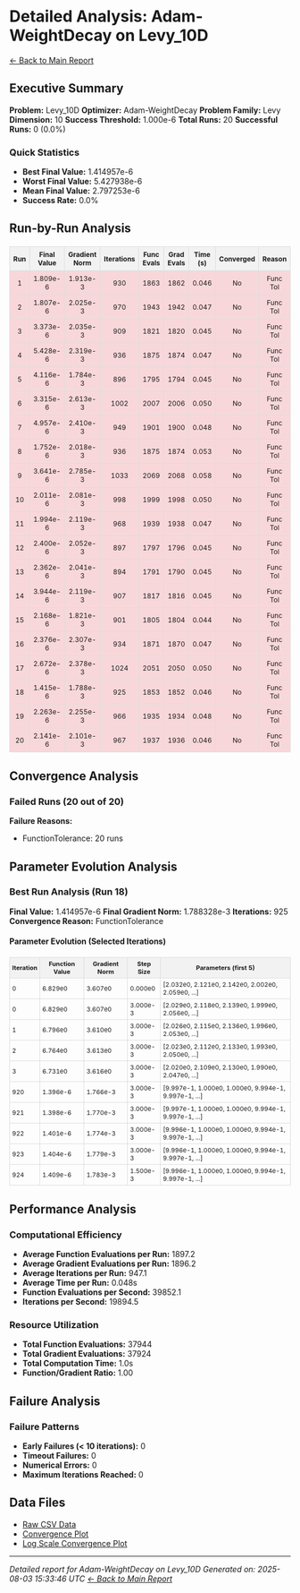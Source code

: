 # Detailed Analysis: Adam-WeightDecay on Levy_10D
[← Back to Main Report](benchmark_report.md)
## Executive Summary
**Problem:** Levy_10D
**Optimizer:** Adam-WeightDecay
**Problem Family:** Levy
**Dimension:** 10
**Success Threshold:** 1.000e-6
**Total Runs:** 20
**Successful Runs:** 0 (0.0%)

### Quick Statistics
* **Best Final Value:** 1.414957e-6
* **Worst Final Value:** 5.427938e-6
* **Mean Final Value:** 2.797253e-6
* **Success Rate:** 0.0%


## Run-by-Run Analysis
<table style="border-collapse: collapse; width: 100%; margin: 20px 0; font-size: 12px;">
<tr style="background-color: #f2f2f2;">
<th style="border: 1px solid #ddd; padding: 6px; text-align: center;">Run</th>
<th style="border: 1px solid #ddd; padding: 6px; text-align: center;">Final Value</th>
<th style="border: 1px solid #ddd; padding: 6px; text-align: center;">Gradient Norm</th>
<th style="border: 1px solid #ddd; padding: 6px; text-align: center;">Iterations</th>
<th style="border: 1px solid #ddd; padding: 6px; text-align: center;">Func Evals</th>
<th style="border: 1px solid #ddd; padding: 6px; text-align: center;">Grad Evals</th>
<th style="border: 1px solid #ddd; padding: 6px; text-align: center;">Time (s)</th>
<th style="border: 1px solid #ddd; padding: 6px; text-align: center;">Converged</th>
<th style="border: 1px solid #ddd; padding: 6px; text-align: center;">Reason</th>
</tr>
<tr style="background-color: #f8d7da;">
<td style="border: 1px solid #ddd; padding: 6px; text-align: center;">1</td>
<td style="border: 1px solid #ddd; padding: 6px; text-align: center;">1.809e-6</td>
<td style="border: 1px solid #ddd; padding: 6px; text-align: center;">1.913e-3</td>
<td style="border: 1px solid #ddd; padding: 6px; text-align: center;">930</td>
<td style="border: 1px solid #ddd; padding: 6px; text-align: center;">1863</td>
<td style="border: 1px solid #ddd; padding: 6px; text-align: center;">1862</td>
<td style="border: 1px solid #ddd; padding: 6px; text-align: center;">0.046</td>
<td style="border: 1px solid #ddd; padding: 6px; text-align: center;">No</td>
<td style="border: 1px solid #ddd; padding: 6px; text-align: center;">Func Tol</td>
</tr>
<tr style="background-color: #f8d7da;">
<td style="border: 1px solid #ddd; padding: 6px; text-align: center;">2</td>
<td style="border: 1px solid #ddd; padding: 6px; text-align: center;">1.807e-6</td>
<td style="border: 1px solid #ddd; padding: 6px; text-align: center;">2.025e-3</td>
<td style="border: 1px solid #ddd; padding: 6px; text-align: center;">970</td>
<td style="border: 1px solid #ddd; padding: 6px; text-align: center;">1943</td>
<td style="border: 1px solid #ddd; padding: 6px; text-align: center;">1942</td>
<td style="border: 1px solid #ddd; padding: 6px; text-align: center;">0.047</td>
<td style="border: 1px solid #ddd; padding: 6px; text-align: center;">No</td>
<td style="border: 1px solid #ddd; padding: 6px; text-align: center;">Func Tol</td>
</tr>
<tr style="background-color: #f8d7da;">
<td style="border: 1px solid #ddd; padding: 6px; text-align: center;">3</td>
<td style="border: 1px solid #ddd; padding: 6px; text-align: center;">3.373e-6</td>
<td style="border: 1px solid #ddd; padding: 6px; text-align: center;">2.035e-3</td>
<td style="border: 1px solid #ddd; padding: 6px; text-align: center;">909</td>
<td style="border: 1px solid #ddd; padding: 6px; text-align: center;">1821</td>
<td style="border: 1px solid #ddd; padding: 6px; text-align: center;">1820</td>
<td style="border: 1px solid #ddd; padding: 6px; text-align: center;">0.045</td>
<td style="border: 1px solid #ddd; padding: 6px; text-align: center;">No</td>
<td style="border: 1px solid #ddd; padding: 6px; text-align: center;">Func Tol</td>
</tr>
<tr style="background-color: #f8d7da;">
<td style="border: 1px solid #ddd; padding: 6px; text-align: center;">4</td>
<td style="border: 1px solid #ddd; padding: 6px; text-align: center;">5.428e-6</td>
<td style="border: 1px solid #ddd; padding: 6px; text-align: center;">2.319e-3</td>
<td style="border: 1px solid #ddd; padding: 6px; text-align: center;">936</td>
<td style="border: 1px solid #ddd; padding: 6px; text-align: center;">1875</td>
<td style="border: 1px solid #ddd; padding: 6px; text-align: center;">1874</td>
<td style="border: 1px solid #ddd; padding: 6px; text-align: center;">0.047</td>
<td style="border: 1px solid #ddd; padding: 6px; text-align: center;">No</td>
<td style="border: 1px solid #ddd; padding: 6px; text-align: center;">Func Tol</td>
</tr>
<tr style="background-color: #f8d7da;">
<td style="border: 1px solid #ddd; padding: 6px; text-align: center;">5</td>
<td style="border: 1px solid #ddd; padding: 6px; text-align: center;">4.116e-6</td>
<td style="border: 1px solid #ddd; padding: 6px; text-align: center;">1.784e-3</td>
<td style="border: 1px solid #ddd; padding: 6px; text-align: center;">896</td>
<td style="border: 1px solid #ddd; padding: 6px; text-align: center;">1795</td>
<td style="border: 1px solid #ddd; padding: 6px; text-align: center;">1794</td>
<td style="border: 1px solid #ddd; padding: 6px; text-align: center;">0.045</td>
<td style="border: 1px solid #ddd; padding: 6px; text-align: center;">No</td>
<td style="border: 1px solid #ddd; padding: 6px; text-align: center;">Func Tol</td>
</tr>
<tr style="background-color: #f8d7da;">
<td style="border: 1px solid #ddd; padding: 6px; text-align: center;">6</td>
<td style="border: 1px solid #ddd; padding: 6px; text-align: center;">3.315e-6</td>
<td style="border: 1px solid #ddd; padding: 6px; text-align: center;">2.613e-3</td>
<td style="border: 1px solid #ddd; padding: 6px; text-align: center;">1002</td>
<td style="border: 1px solid #ddd; padding: 6px; text-align: center;">2007</td>
<td style="border: 1px solid #ddd; padding: 6px; text-align: center;">2006</td>
<td style="border: 1px solid #ddd; padding: 6px; text-align: center;">0.050</td>
<td style="border: 1px solid #ddd; padding: 6px; text-align: center;">No</td>
<td style="border: 1px solid #ddd; padding: 6px; text-align: center;">Func Tol</td>
</tr>
<tr style="background-color: #f8d7da;">
<td style="border: 1px solid #ddd; padding: 6px; text-align: center;">7</td>
<td style="border: 1px solid #ddd; padding: 6px; text-align: center;">4.957e-6</td>
<td style="border: 1px solid #ddd; padding: 6px; text-align: center;">2.410e-3</td>
<td style="border: 1px solid #ddd; padding: 6px; text-align: center;">949</td>
<td style="border: 1px solid #ddd; padding: 6px; text-align: center;">1901</td>
<td style="border: 1px solid #ddd; padding: 6px; text-align: center;">1900</td>
<td style="border: 1px solid #ddd; padding: 6px; text-align: center;">0.048</td>
<td style="border: 1px solid #ddd; padding: 6px; text-align: center;">No</td>
<td style="border: 1px solid #ddd; padding: 6px; text-align: center;">Func Tol</td>
</tr>
<tr style="background-color: #f8d7da;">
<td style="border: 1px solid #ddd; padding: 6px; text-align: center;">8</td>
<td style="border: 1px solid #ddd; padding: 6px; text-align: center;">1.752e-6</td>
<td style="border: 1px solid #ddd; padding: 6px; text-align: center;">2.018e-3</td>
<td style="border: 1px solid #ddd; padding: 6px; text-align: center;">936</td>
<td style="border: 1px solid #ddd; padding: 6px; text-align: center;">1875</td>
<td style="border: 1px solid #ddd; padding: 6px; text-align: center;">1874</td>
<td style="border: 1px solid #ddd; padding: 6px; text-align: center;">0.053</td>
<td style="border: 1px solid #ddd; padding: 6px; text-align: center;">No</td>
<td style="border: 1px solid #ddd; padding: 6px; text-align: center;">Func Tol</td>
</tr>
<tr style="background-color: #f8d7da;">
<td style="border: 1px solid #ddd; padding: 6px; text-align: center;">9</td>
<td style="border: 1px solid #ddd; padding: 6px; text-align: center;">3.641e-6</td>
<td style="border: 1px solid #ddd; padding: 6px; text-align: center;">2.785e-3</td>
<td style="border: 1px solid #ddd; padding: 6px; text-align: center;">1033</td>
<td style="border: 1px solid #ddd; padding: 6px; text-align: center;">2069</td>
<td style="border: 1px solid #ddd; padding: 6px; text-align: center;">2068</td>
<td style="border: 1px solid #ddd; padding: 6px; text-align: center;">0.058</td>
<td style="border: 1px solid #ddd; padding: 6px; text-align: center;">No</td>
<td style="border: 1px solid #ddd; padding: 6px; text-align: center;">Func Tol</td>
</tr>
<tr style="background-color: #f8d7da;">
<td style="border: 1px solid #ddd; padding: 6px; text-align: center;">10</td>
<td style="border: 1px solid #ddd; padding: 6px; text-align: center;">2.011e-6</td>
<td style="border: 1px solid #ddd; padding: 6px; text-align: center;">2.081e-3</td>
<td style="border: 1px solid #ddd; padding: 6px; text-align: center;">998</td>
<td style="border: 1px solid #ddd; padding: 6px; text-align: center;">1999</td>
<td style="border: 1px solid #ddd; padding: 6px; text-align: center;">1998</td>
<td style="border: 1px solid #ddd; padding: 6px; text-align: center;">0.050</td>
<td style="border: 1px solid #ddd; padding: 6px; text-align: center;">No</td>
<td style="border: 1px solid #ddd; padding: 6px; text-align: center;">Func Tol</td>
</tr>
<tr style="background-color: #f8d7da;">
<td style="border: 1px solid #ddd; padding: 6px; text-align: center;">11</td>
<td style="border: 1px solid #ddd; padding: 6px; text-align: center;">1.994e-6</td>
<td style="border: 1px solid #ddd; padding: 6px; text-align: center;">2.119e-3</td>
<td style="border: 1px solid #ddd; padding: 6px; text-align: center;">968</td>
<td style="border: 1px solid #ddd; padding: 6px; text-align: center;">1939</td>
<td style="border: 1px solid #ddd; padding: 6px; text-align: center;">1938</td>
<td style="border: 1px solid #ddd; padding: 6px; text-align: center;">0.047</td>
<td style="border: 1px solid #ddd; padding: 6px; text-align: center;">No</td>
<td style="border: 1px solid #ddd; padding: 6px; text-align: center;">Func Tol</td>
</tr>
<tr style="background-color: #f8d7da;">
<td style="border: 1px solid #ddd; padding: 6px; text-align: center;">12</td>
<td style="border: 1px solid #ddd; padding: 6px; text-align: center;">2.400e-6</td>
<td style="border: 1px solid #ddd; padding: 6px; text-align: center;">2.052e-3</td>
<td style="border: 1px solid #ddd; padding: 6px; text-align: center;">897</td>
<td style="border: 1px solid #ddd; padding: 6px; text-align: center;">1797</td>
<td style="border: 1px solid #ddd; padding: 6px; text-align: center;">1796</td>
<td style="border: 1px solid #ddd; padding: 6px; text-align: center;">0.045</td>
<td style="border: 1px solid #ddd; padding: 6px; text-align: center;">No</td>
<td style="border: 1px solid #ddd; padding: 6px; text-align: center;">Func Tol</td>
</tr>
<tr style="background-color: #f8d7da;">
<td style="border: 1px solid #ddd; padding: 6px; text-align: center;">13</td>
<td style="border: 1px solid #ddd; padding: 6px; text-align: center;">2.362e-6</td>
<td style="border: 1px solid #ddd; padding: 6px; text-align: center;">2.041e-3</td>
<td style="border: 1px solid #ddd; padding: 6px; text-align: center;">894</td>
<td style="border: 1px solid #ddd; padding: 6px; text-align: center;">1791</td>
<td style="border: 1px solid #ddd; padding: 6px; text-align: center;">1790</td>
<td style="border: 1px solid #ddd; padding: 6px; text-align: center;">0.045</td>
<td style="border: 1px solid #ddd; padding: 6px; text-align: center;">No</td>
<td style="border: 1px solid #ddd; padding: 6px; text-align: center;">Func Tol</td>
</tr>
<tr style="background-color: #f8d7da;">
<td style="border: 1px solid #ddd; padding: 6px; text-align: center;">14</td>
<td style="border: 1px solid #ddd; padding: 6px; text-align: center;">3.944e-6</td>
<td style="border: 1px solid #ddd; padding: 6px; text-align: center;">2.119e-3</td>
<td style="border: 1px solid #ddd; padding: 6px; text-align: center;">907</td>
<td style="border: 1px solid #ddd; padding: 6px; text-align: center;">1817</td>
<td style="border: 1px solid #ddd; padding: 6px; text-align: center;">1816</td>
<td style="border: 1px solid #ddd; padding: 6px; text-align: center;">0.045</td>
<td style="border: 1px solid #ddd; padding: 6px; text-align: center;">No</td>
<td style="border: 1px solid #ddd; padding: 6px; text-align: center;">Func Tol</td>
</tr>
<tr style="background-color: #f8d7da;">
<td style="border: 1px solid #ddd; padding: 6px; text-align: center;">15</td>
<td style="border: 1px solid #ddd; padding: 6px; text-align: center;">2.168e-6</td>
<td style="border: 1px solid #ddd; padding: 6px; text-align: center;">1.821e-3</td>
<td style="border: 1px solid #ddd; padding: 6px; text-align: center;">901</td>
<td style="border: 1px solid #ddd; padding: 6px; text-align: center;">1805</td>
<td style="border: 1px solid #ddd; padding: 6px; text-align: center;">1804</td>
<td style="border: 1px solid #ddd; padding: 6px; text-align: center;">0.044</td>
<td style="border: 1px solid #ddd; padding: 6px; text-align: center;">No</td>
<td style="border: 1px solid #ddd; padding: 6px; text-align: center;">Func Tol</td>
</tr>
<tr style="background-color: #f8d7da;">
<td style="border: 1px solid #ddd; padding: 6px; text-align: center;">16</td>
<td style="border: 1px solid #ddd; padding: 6px; text-align: center;">2.376e-6</td>
<td style="border: 1px solid #ddd; padding: 6px; text-align: center;">2.307e-3</td>
<td style="border: 1px solid #ddd; padding: 6px; text-align: center;">934</td>
<td style="border: 1px solid #ddd; padding: 6px; text-align: center;">1871</td>
<td style="border: 1px solid #ddd; padding: 6px; text-align: center;">1870</td>
<td style="border: 1px solid #ddd; padding: 6px; text-align: center;">0.047</td>
<td style="border: 1px solid #ddd; padding: 6px; text-align: center;">No</td>
<td style="border: 1px solid #ddd; padding: 6px; text-align: center;">Func Tol</td>
</tr>
<tr style="background-color: #f8d7da;">
<td style="border: 1px solid #ddd; padding: 6px; text-align: center;">17</td>
<td style="border: 1px solid #ddd; padding: 6px; text-align: center;">2.672e-6</td>
<td style="border: 1px solid #ddd; padding: 6px; text-align: center;">2.378e-3</td>
<td style="border: 1px solid #ddd; padding: 6px; text-align: center;">1024</td>
<td style="border: 1px solid #ddd; padding: 6px; text-align: center;">2051</td>
<td style="border: 1px solid #ddd; padding: 6px; text-align: center;">2050</td>
<td style="border: 1px solid #ddd; padding: 6px; text-align: center;">0.050</td>
<td style="border: 1px solid #ddd; padding: 6px; text-align: center;">No</td>
<td style="border: 1px solid #ddd; padding: 6px; text-align: center;">Func Tol</td>
</tr>
<tr style="background-color: #f8d7da;">
<td style="border: 1px solid #ddd; padding: 6px; text-align: center;">18</td>
<td style="border: 1px solid #ddd; padding: 6px; text-align: center;">1.415e-6</td>
<td style="border: 1px solid #ddd; padding: 6px; text-align: center;">1.788e-3</td>
<td style="border: 1px solid #ddd; padding: 6px; text-align: center;">925</td>
<td style="border: 1px solid #ddd; padding: 6px; text-align: center;">1853</td>
<td style="border: 1px solid #ddd; padding: 6px; text-align: center;">1852</td>
<td style="border: 1px solid #ddd; padding: 6px; text-align: center;">0.046</td>
<td style="border: 1px solid #ddd; padding: 6px; text-align: center;">No</td>
<td style="border: 1px solid #ddd; padding: 6px; text-align: center;">Func Tol</td>
</tr>
<tr style="background-color: #f8d7da;">
<td style="border: 1px solid #ddd; padding: 6px; text-align: center;">19</td>
<td style="border: 1px solid #ddd; padding: 6px; text-align: center;">2.263e-6</td>
<td style="border: 1px solid #ddd; padding: 6px; text-align: center;">2.255e-3</td>
<td style="border: 1px solid #ddd; padding: 6px; text-align: center;">966</td>
<td style="border: 1px solid #ddd; padding: 6px; text-align: center;">1935</td>
<td style="border: 1px solid #ddd; padding: 6px; text-align: center;">1934</td>
<td style="border: 1px solid #ddd; padding: 6px; text-align: center;">0.048</td>
<td style="border: 1px solid #ddd; padding: 6px; text-align: center;">No</td>
<td style="border: 1px solid #ddd; padding: 6px; text-align: center;">Func Tol</td>
</tr>
<tr style="background-color: #f8d7da;">
<td style="border: 1px solid #ddd; padding: 6px; text-align: center;">20</td>
<td style="border: 1px solid #ddd; padding: 6px; text-align: center;">2.141e-6</td>
<td style="border: 1px solid #ddd; padding: 6px; text-align: center;">2.101e-3</td>
<td style="border: 1px solid #ddd; padding: 6px; text-align: center;">967</td>
<td style="border: 1px solid #ddd; padding: 6px; text-align: center;">1937</td>
<td style="border: 1px solid #ddd; padding: 6px; text-align: center;">1936</td>
<td style="border: 1px solid #ddd; padding: 6px; text-align: center;">0.046</td>
<td style="border: 1px solid #ddd; padding: 6px; text-align: center;">No</td>
<td style="border: 1px solid #ddd; padding: 6px; text-align: center;">Func Tol</td>
</tr>
</table>

## Convergence Analysis

### Failed Runs (20 out of 20)

**Failure Reasons:**
- FunctionTolerance: 20 runs

## Parameter Evolution Analysis

### Best Run Analysis (Run 18)
**Final Value:** 1.414957e-6
**Final Gradient Norm:** 1.788328e-3
**Iterations:** 925
**Convergence Reason:** FunctionTolerance

#### Parameter Evolution (Selected Iterations)

<table style="border-collapse: collapse; width: 100%; margin: 20px 0; font-size: 11px;">
<tr style="background-color: #f2f2f2;">
<th style="border: 1px solid #ddd; padding: 4px;">Iteration</th>
<th style="border: 1px solid #ddd; padding: 4px;">Function Value</th>
<th style="border: 1px solid #ddd; padding: 4px;">Gradient Norm</th>
<th style="border: 1px solid #ddd; padding: 4px;">Step Size</th>
<th style="border: 1px solid #ddd; padding: 4px;">Parameters (first 5)</th>
</tr>
<tr><td style="border: 1px solid #ddd; padding: 4px;">0</td><td style="border: 1px solid #ddd; padding: 4px;">6.829e0</td><td style="border: 1px solid #ddd; padding: 4px;">3.607e0</td><td style="border: 1px solid #ddd; padding: 4px;">0.000e0</td><td style="border: 1px solid #ddd; padding: 4px;">[2.032e0, 2.121e0, 2.142e0, 2.002e0, 2.059e0, ...]</td></tr>
<tr><td style="border: 1px solid #ddd; padding: 4px;">0</td><td style="border: 1px solid #ddd; padding: 4px;">6.829e0</td><td style="border: 1px solid #ddd; padding: 4px;">3.607e0</td><td style="border: 1px solid #ddd; padding: 4px;">3.000e-3</td><td style="border: 1px solid #ddd; padding: 4px;">[2.029e0, 2.118e0, 2.139e0, 1.999e0, 2.056e0, ...]</td></tr>
<tr><td style="border: 1px solid #ddd; padding: 4px;">1</td><td style="border: 1px solid #ddd; padding: 4px;">6.796e0</td><td style="border: 1px solid #ddd; padding: 4px;">3.610e0</td><td style="border: 1px solid #ddd; padding: 4px;">3.000e-3</td><td style="border: 1px solid #ddd; padding: 4px;">[2.026e0, 2.115e0, 2.136e0, 1.996e0, 2.053e0, ...]</td></tr>
<tr><td style="border: 1px solid #ddd; padding: 4px;">2</td><td style="border: 1px solid #ddd; padding: 4px;">6.764e0</td><td style="border: 1px solid #ddd; padding: 4px;">3.613e0</td><td style="border: 1px solid #ddd; padding: 4px;">3.000e-3</td><td style="border: 1px solid #ddd; padding: 4px;">[2.023e0, 2.112e0, 2.133e0, 1.993e0, 2.050e0, ...]</td></tr>
<tr><td style="border: 1px solid #ddd; padding: 4px;">3</td><td style="border: 1px solid #ddd; padding: 4px;">6.731e0</td><td style="border: 1px solid #ddd; padding: 4px;">3.616e0</td><td style="border: 1px solid #ddd; padding: 4px;">3.000e-3</td><td style="border: 1px solid #ddd; padding: 4px;">[2.020e0, 2.109e0, 2.130e0, 1.990e0, 2.047e0, ...]</td></tr>
<tr><td style="border: 1px solid #ddd; padding: 4px;">920</td><td style="border: 1px solid #ddd; padding: 4px;">1.396e-6</td><td style="border: 1px solid #ddd; padding: 4px;">1.766e-3</td><td style="border: 1px solid #ddd; padding: 4px;">3.000e-3</td><td style="border: 1px solid #ddd; padding: 4px;">[9.997e-1, 1.000e0, 1.000e0, 9.994e-1, 9.997e-1, ...]</td></tr>
<tr><td style="border: 1px solid #ddd; padding: 4px;">921</td><td style="border: 1px solid #ddd; padding: 4px;">1.398e-6</td><td style="border: 1px solid #ddd; padding: 4px;">1.770e-3</td><td style="border: 1px solid #ddd; padding: 4px;">3.000e-3</td><td style="border: 1px solid #ddd; padding: 4px;">[9.997e-1, 1.000e0, 1.000e0, 9.994e-1, 9.997e-1, ...]</td></tr>
<tr><td style="border: 1px solid #ddd; padding: 4px;">922</td><td style="border: 1px solid #ddd; padding: 4px;">1.401e-6</td><td style="border: 1px solid #ddd; padding: 4px;">1.774e-3</td><td style="border: 1px solid #ddd; padding: 4px;">3.000e-3</td><td style="border: 1px solid #ddd; padding: 4px;">[9.996e-1, 1.000e0, 1.000e0, 9.994e-1, 9.997e-1, ...]</td></tr>
<tr><td style="border: 1px solid #ddd; padding: 4px;">923</td><td style="border: 1px solid #ddd; padding: 4px;">1.404e-6</td><td style="border: 1px solid #ddd; padding: 4px;">1.779e-3</td><td style="border: 1px solid #ddd; padding: 4px;">3.000e-3</td><td style="border: 1px solid #ddd; padding: 4px;">[9.996e-1, 1.000e0, 1.000e0, 9.994e-1, 9.997e-1, ...]</td></tr>
<tr><td style="border: 1px solid #ddd; padding: 4px;">924</td><td style="border: 1px solid #ddd; padding: 4px;">1.409e-6</td><td style="border: 1px solid #ddd; padding: 4px;">1.783e-3</td><td style="border: 1px solid #ddd; padding: 4px;">1.500e-3</td><td style="border: 1px solid #ddd; padding: 4px;">[9.996e-1, 1.000e0, 1.000e0, 9.994e-1, 9.997e-1, ...]</td></tr>
</table>

## Performance Analysis

### Computational Efficiency
- **Average Function Evaluations per Run:** 1897.2
- **Average Gradient Evaluations per Run:** 1896.2
- **Average Iterations per Run:** 947.1
- **Average Time per Run:** 0.048s
- **Function Evaluations per Second:** 39852.1
- **Iterations per Second:** 19894.5
### Resource Utilization
- **Total Function Evaluations:** 37944
- **Total Gradient Evaluations:** 37924
- **Total Computation Time:** 1.0s
- **Function/Gradient Ratio:** 1.00
## Failure Analysis

### Failure Patterns
- **Early Failures (< 10 iterations):** 0
- **Timeout Failures:** 0
- **Numerical Errors:** 0
- **Maximum Iterations Reached:** 0


## Data Files
* [Raw CSV Data](../data/problems/Levy_10D_results.csv)
* [Convergence Plot](../plots/Levy_10D.png)
* [Log Scale Convergence Plot](../plots/Levy_10D_log.png)


---
*Detailed report for Adam-WeightDecay on Levy_10D*
*Generated on: 2025-08-03 15:33:46 UTC*
*[← Back to Main Report](../benchmark_report.md)*
